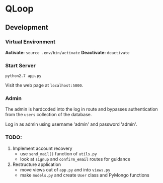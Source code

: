 QLoop
=========================

Development
-------------------------

### Virtual Environment ###
**Activate:** `source .env/bin/activate`
**Deactivate:** `deactivate`

### Start Server ###
`python2.7 app.py`

Visit the web page at `localhost:5000`.

### Admin  ###
The admin is hardcoded into the log in route and bypasses authentication from
the `users` collection of the database.

Log in as admin using username 'admin' and password 'admin'.

### TODO: ###
1. Implement account recovery
   * use `send_mail()` function of `utils.py`
   * look at `signup` and `confirm_email` routes for guidance
2. Restructure application
   * move views out of `app.py` and into `views.py`
   * make `models.py` and create `User` class and PyMongo functions
